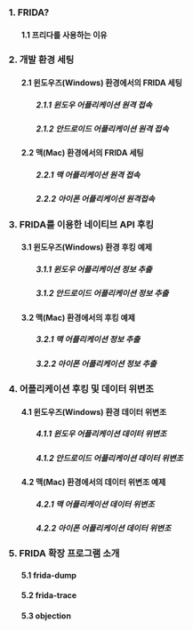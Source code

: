 ### &nbsp;1. FRIDA?</br>
#### &nbsp;&nbsp;&nbsp;&nbsp;&nbsp;&nbsp;&nbsp;&nbsp;1.1 프리다를 사용하는 이유</br>
### &nbsp;2. 개발 환경 세팅</br>
#### &nbsp;&nbsp;&nbsp;&nbsp;&nbsp;&nbsp;&nbsp;&nbsp;2.1 윈도우즈(Windows) 환경에서의 FRIDA 세팅</br>
##### &nbsp;&nbsp;&nbsp;&nbsp;&nbsp;&nbsp;&nbsp;&nbsp;&nbsp;&nbsp;&nbsp;&nbsp;&nbsp;&nbsp;&nbsp;&nbsp;2.1.1 윈도우 어플리케이션 원격 접속</br>
##### &nbsp;&nbsp;&nbsp;&nbsp;&nbsp;&nbsp;&nbsp;&nbsp;&nbsp;&nbsp;&nbsp;&nbsp;&nbsp;&nbsp;&nbsp;&nbsp;2.1.2 안드로이드 어플리케이션 원격 접속</br>
#### &nbsp;&nbsp;&nbsp;&nbsp;&nbsp;&nbsp;&nbsp;&nbsp;2.2 맥(Mac) 환경에서의 FRIDA 세팅</br>
##### &nbsp;&nbsp;&nbsp;&nbsp;&nbsp;&nbsp;&nbsp;&nbsp;&nbsp;&nbsp;&nbsp;&nbsp;&nbsp;&nbsp;&nbsp;&nbsp;2.2.1 맥 어플리케이션 원격 접속</br>
##### &nbsp;&nbsp;&nbsp;&nbsp;&nbsp;&nbsp;&nbsp;&nbsp;&nbsp;&nbsp;&nbsp;&nbsp;&nbsp;&nbsp;&nbsp;&nbsp;2.2.2 아이폰 어플리케이션 원격접속</br>
### &nbsp;3. FRIDA를 이용한 네이티브 API 후킹</br>
#### &nbsp;&nbsp;&nbsp;&nbsp;&nbsp;&nbsp;&nbsp;&nbsp;3.1 윈도우즈(Windows) 환경 후킹 예제</br>
##### &nbsp;&nbsp;&nbsp;&nbsp;&nbsp;&nbsp;&nbsp;&nbsp;&nbsp;&nbsp;&nbsp;&nbsp;&nbsp;&nbsp;&nbsp;&nbsp;3.1.1 윈도우 어플리케이션 정보 추출</br>
##### &nbsp;&nbsp;&nbsp;&nbsp;&nbsp;&nbsp;&nbsp;&nbsp;&nbsp;&nbsp;&nbsp;&nbsp;&nbsp;&nbsp;&nbsp;&nbsp;3.1.2 안드로이드 어플리케이션 정보 추출</br>
#### &nbsp;&nbsp;&nbsp;&nbsp;&nbsp;&nbsp;&nbsp;&nbsp;3.2 맥(Mac) 환경에서의 후킹 예제</br>
##### &nbsp;&nbsp;&nbsp;&nbsp;&nbsp;&nbsp;&nbsp;&nbsp;&nbsp;&nbsp;&nbsp;&nbsp;&nbsp;&nbsp;&nbsp;&nbsp;3.2.1 맥 어플리케이션 정보 추출</br>
##### &nbsp;&nbsp;&nbsp;&nbsp;&nbsp;&nbsp;&nbsp;&nbsp;&nbsp;&nbsp;&nbsp;&nbsp;&nbsp;&nbsp;&nbsp;&nbsp;3.2.2 아이폰 어플리케이션 정보 추출</br>
### &nbsp;4. 어플리케이션 후킹 및 데이터 위변조</br>
#### &nbsp;&nbsp;&nbsp;&nbsp;&nbsp;&nbsp;&nbsp;&nbsp;4.1 윈도우즈(Windows) 환경 데이터 위변조</br>
##### &nbsp;&nbsp;&nbsp;&nbsp;&nbsp;&nbsp;&nbsp;&nbsp;&nbsp;&nbsp;&nbsp;&nbsp;&nbsp;&nbsp;&nbsp;&nbsp;4.1.1 윈도우 어플리케이션 데이터 위변조</br>
##### &nbsp;&nbsp;&nbsp;&nbsp;&nbsp;&nbsp;&nbsp;&nbsp;&nbsp;&nbsp;&nbsp;&nbsp;&nbsp;&nbsp;&nbsp;&nbsp;4.1.2 안드로이드 어플리케이션 데이터 위변조</br>
#### &nbsp;&nbsp;&nbsp;&nbsp;&nbsp;&nbsp;&nbsp;&nbsp;4.2 맥(Mac) 환경에서의 데이터 위변조 예제</br>
##### &nbsp;&nbsp;&nbsp;&nbsp;&nbsp;&nbsp;&nbsp;&nbsp;&nbsp;&nbsp;&nbsp;&nbsp;&nbsp;&nbsp;&nbsp;&nbsp;4.2.1 맥 어플리케이션 데이터 위변조</br>
##### &nbsp;&nbsp;&nbsp;&nbsp;&nbsp;&nbsp;&nbsp;&nbsp;&nbsp;&nbsp;&nbsp;&nbsp;&nbsp;&nbsp;&nbsp;&nbsp;4.2.2 아이폰 어플리케이션 데이터 위변조</br>
### &nbsp;5. FRIDA 확장 프로그램 소개</br>
#### &nbsp;&nbsp;&nbsp;&nbsp;&nbsp;&nbsp;&nbsp;&nbsp;5.1 frida-dump</br>
#### &nbsp;&nbsp;&nbsp;&nbsp;&nbsp;&nbsp;&nbsp;&nbsp;5.2 frida-trace</br>
#### &nbsp;&nbsp;&nbsp;&nbsp;&nbsp;&nbsp;&nbsp;&nbsp;5.3 objection</br>
